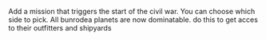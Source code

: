 Add a mission that triggers the start of the civil war.
You can choose which side to pick.
All bunrodea planets are now dominatable. do this to get acces to their outfitters and shipyards